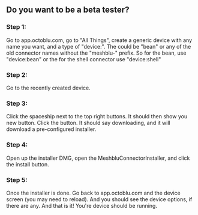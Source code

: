 ## Do you want to be a beta tester?

### Step 1:

Go to app.octoblu.com, go to "All Things", create a generic device with any name you want, and a type of "device:<connector-name>". The <connector-name> could be "bean" or any of the old connector names without the "meshblu-" prefix. So for the bean, use "device:bean" or the for the shell connector use "device:shell"

### Step 2:

Go to the recently created device.

### Step 3:

Click the spaceship next to the top right buttons. It should then show you new button. Click the button. It should say downloading, and it will download a pre-configured installer.

### Step 4:

Open up the installer DMG, open the MeshbluConnectorInstaller, and click the install button.

### Step 5:

Once the installer is done. Go back to app.octoblu.com and the device screen (you may need to reload). And you should see the device options, if there are any. And that is it! You're device should be running.
